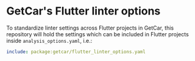 # GetCar's Flutter linter options

To standardize linter settings across Flutter projects in GetCar, this repository will hold the settings which can be included in Flutter projects inside `analysis_options.yaml`, i.e.:

```yaml
include: package:getcar/flutter_linter_options.yaml
```
